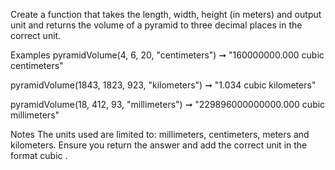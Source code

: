 Create a function that takes the length, width, height (in meters) and output unit and returns the volume of a pyramid to three decimal places in the correct unit.

Examples
pyramidVolume(4, 6, 20, "centimeters") ➞ "160000000.000 cubic centimeters"

pyramidVolume(1843, 1823, 923, "kilometers") ➞ "1.034 cubic kilometers"

pyramidVolume(18, 412, 93, "millimeters") ➞ "229896000000000.000 cubic millimeters"

Notes
The units used are limited to: millimeters, centimeters, meters and kilometers.
Ensure you return the answer and add the correct unit in the format cubic <unit>.